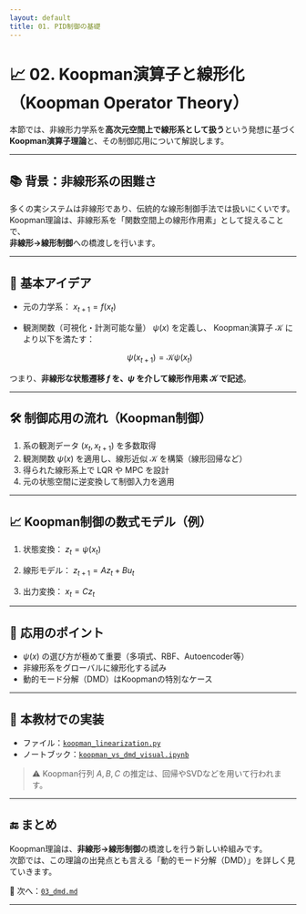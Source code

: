 ```yaml
---
layout: default
title: 01. PID制御の基礎
---
```


<!-- MathJax support for both inline and block math -->
<script type="text/javascript">
  window.MathJax = {
    tex: { inlineMath: [['$', '$'], ['\\(', '\\)']] },
    svg: { fontCache: 'global' }
  };
</script>
<script type="text/javascript"
  async
  src="https://cdn.jsdelivr.net/npm/mathjax@3/es5/tex-mml-chtml.js">
</script>

# 📈 02. Koopman演算子と線形化（Koopman Operator Theory）

本節では、非線形力学系を**高次元空間上で線形系として扱う**という発想に基づく  
**Koopman演算子理論**と、その制御応用について解説します。

---

## 📚 背景：非線形系の困難さ

多くの実システムは非線形であり、伝統的な線形制御手法では扱いにくいです。  
Koopman理論は、非線形系を「関数空間上の線形作用素」として捉えることで、  
**非線形→線形制御**への橋渡しを行います。

---

## 🧠 基本アイデア

- 元の力学系：
  $x_{t+1} = f(x_t)$

- 観測関数（可視化・計測可能な量） $\psi(x)$ を定義し、
  Koopman演算子 $\mathcal{K}$ により以下を満たす：

  $$
  \psi(x_{t+1}) = \mathcal{K} \psi(x_t)
  $$

つまり、**非線形な状態遷移 $f$ を、$\psi$ を介して線形作用素 $\mathcal{K}$ で記述**。

---

## 🛠️ 制御応用の流れ（Koopman制御）

1. 系の観測データ $(x_t, x_{t+1})$ を多数取得  
2. 観測関数 $\psi(x)$ を適用し、線形近似 $\mathcal{K}$ を構築（線形回帰など）  
3. 得られた線形系上で LQR や MPC を設計  
4. 元の状態空間に逆変換して制御入力を適用

---

## 📈 Koopman制御の数式モデル（例）

1. 状態変換：
   $z_t = \psi(x_t)$

2. 線形モデル：
   $z_{t+1} = A z_t + B u_t$

4. 出力変換：
   $x_t = C z_t$

---

## 📎 応用のポイント

- $\psi(x)$ の選び方が極めて重要（多項式、RBF、Autoencoder等）  
- 非線形系をグローバルに線形化する試み  
- 動的モード分解（DMD）はKoopmanの特別なケース

---

## 🧪 本教材での実装

- ファイル：[`koopman_linearization.py`](../simulation/koopman_linearization.py)
- ノートブック：[`koopman_vs_dmd_visual.ipynb`](../notebooks/koopman_vs_dmd_visual.ipynb)

> ⚠️ Koopman行列 $A, B, C$ の推定は、回帰やSVDなどを用いて行われます。

---

## 🔚 まとめ

Koopman理論は、**非線形→線形制御**の橋渡しを行う新しい枠組みです。  
次節では、この理論の出発点とも言える「動的モード分解（DMD）」を詳しく見ていきます。

📁 次へ：[`03_dmd.md`](./03_dmd.md)

---
